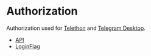 # Authorization
Authorization used for [Telethon](https://opentele.readthedocs.io/en/latest/documentation/telethon) and [Telegram Desktop](https://opentele.readthedocs.io/en/latest/documentation/telegram-desktop).

- [API](api.md)
- [LoginFlag](loginflag.md)